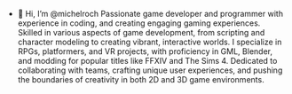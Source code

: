 - 👋 Hi, I’m @michelroch Passionate game developer and programmer with experience in coding, and creating engaging gaming experiences. Skilled in various aspects of game development, from scripting and character modeling to creating vibrant, interactive worlds. I specialize in RPGs, platformers, and VR projects, with proficiency in GML, Blender, and modding for popular titles like FFXIV and The Sims 4. Dedicated to collaborating with teams, crafting unique user experiences, and pushing the boundaries of creativity in both 2D and 3D game environments.
